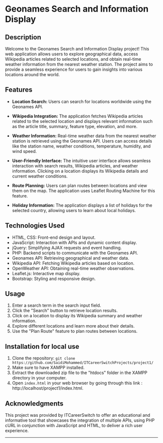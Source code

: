 # Geonames Search and Information Display

## Description

Welcome to the Geonames Search and Information Display project! This web application allows users to explore geographical data, access Wikipedia articles related to selected locations, and obtain real-time weather information from the nearest weather station. The project aims to provide a seamless experience for users to gain insights into various locations around the world.

## Features

- **Location Search:** Users can search for locations worldwide using the Geonames API.

- **Wikipedia Integration:** The application fetches Wikipedia articles related to the selected location and displays relevant information such as the article title, summary, feature type, elevation, and more.

- **Weather Information:** Real-time weather data from the nearest weather station is retrieved using the Geonames API. Users can access details like the station name, weather conditions, temperature, humidity, and wind speed.

- **User-Friendly Interface:** The intuitive user interface allows seamless interaction with search results, Wikipedia articles, and weather information. Clicking on a location displays its Wikipedia details and current weather conditions.

- **Route Planning:** Users can plan routes between locations and view them on the map. The application uses Leaflet Routing Machine for this feature.

- **Holiday Information:** The application displays a list of holidays for the selected country, allowing users to learn about local holidays.

## Technologies Used

- HTML, CSS: Front-end design and layout.
- JavaScript: Interaction with APIs and dynamic content display.
- jQuery: Simplifying AJAX requests and event handling.
- PHP: Backend scripts to communicate with the Geonames API.
- Geonames API: Retrieving geographical and weather data.
- Wikipedia API: Fetching Wikipedia articles based on location.
- OpenWeather API: Obtaining real-time weather observations.
- Leaflet.js: Interactive map display.
- Bootstrap: Styling and responsive design.

## Usage

1. Enter a search term in the search input field.
2. Click the "Search" button to retrieve location results.
3. Click on a location to display its Wikipedia summary and weather information.
4. Explore different locations and learn more about their details.
5. Use the "Plan Route" feature to plan routes between locations.

## Installation for local use

1. Clone the repository: `git clone https://github.com/SaidiMohammed/ITCareerSwitchProjects/project1/`
2. Make sure to have XAMPP installed.
3. Extract the downloaded zip file to the "htdocs" folder in the XAMPP directory in your computer.
4. Open `index.html` in your web browser by going through this link : http://localhost/project1/index.html.

## Acknowledgments

This project was provided by ITCareerSwitch to offer an educational and informative tool that showcases the integration of multiple APIs, using PHP cURL in conjunction with JavaScript and HTML, to deliver a rich user experience.

---
